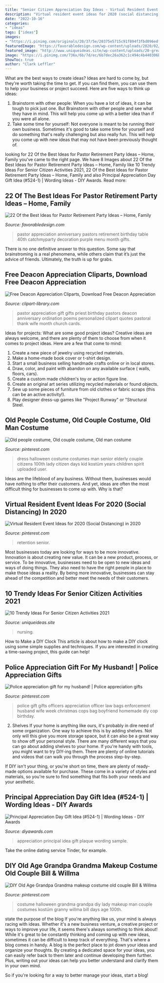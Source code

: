 ```yaml
---
title: "Senior Citizen Appreciation Day Ideas - Virtual Resident Event Ideas For 2020 (social Distancing) In 2020"
description: "Virtual resident event ideas for 2020 (social distancing) in 2020"
date: "2022-10-16"
categories:
- "ideas"
tags: ["ideas"]
images:
- "https://i.pinimg.com/originals/20/37/5e/20375e5715c91f894f3fbd096edf68e2.jpg"
featuredImage: "https://favorabledesign.com/wp-content/uploads/2020/02/pastor-retirement-party-ideas-lovely-menu-for-the-pastors-anniversary-of-pastor-retirement-party-ideas.jpg"
featured_image: "http://www.uniqueideas.site/wp-content/uploads/20-great-ideas-for-nursing-home-activities-lovetoknow.jpg"
image: "https://i.pinimg.com/736x/6b/7d/ec/6b7dec26a362c1c494c4b440306b14c1--s-costume-costume-halloween.jpg"
ShowToc: true
author: "Clark Leffler"
---
```



What are the best ways to create ideas?
Ideas are hard to come by, but they're worth taking the time to get. If you can find them, you can use them to help your business or project succeed. Here are five ways to think up ideas: 
1. Brainstorm with other people: When you have a lot of ideas, it can be tough to pick just one. But Brainstorm with other people and see what they have in mind. This will help you come up with a better idea than if you were all alone. 
2. Take some time for yourself: Not everyone is meant to be running their own business. Sometimes it's good to take some time for yourself and do something that's really challenging but also really fun. This will help you come up with new ideas that may not have been previously thought of. 

	

		
looking for 22 Of the Best Ideas for Pastor Retirement Party Ideas – Home, Family you've came to the right page. We have 8 Images about 22 Of the Best Ideas for Pastor Retirement Party Ideas – Home, Family like 10 Trendy Ideas For Senior Citizen Activities 2021, 22 Of the Best Ideas for Pastor Retirement Party Ideas – Home, Family and also Principal Appreciation Day Gift Idea (#524-1) | Wording Ideas - DIY Awards. Read more:
		
    
## 22 Of The Best Ideas For Pastor Retirement Party Ideas – Home, Family

<img loading=lazy src="https://favorabledesign.com/wp-content/uploads/2020/02/pastor-retirement-party-ideas-lovely-menu-for-the-pastors-anniversary-of-pastor-retirement-party-ideas.jpg" onerror="this.onerror=null;this.src='https://tse4.mm.bing.net/th?id=OIP.ZL-uulJaiZCVdsLJlVT-lAHaFj&amp;pid=15.1';" alt="22 Of the Best Ideas for Pastor Retirement Party Ideas – Home, Family">

_Source: favorabledesign.com_

>pastor appreciation anniversary pastors retirement birthday table 40th catchmyparty decoration purple menu month gifts. 

	

There is no one definitive answer to this question. Some say that brainstroming is a real phenomena, while others claim that it’s just the advice of friends. Ultimately, the truth is up for grabs.

    
## Free Deacon Appreciation Cliparts, Download Free Deacon Appreciation

<img loading=lazy src="http://clipart-library.com/img/1676833.jpg" onerror="this.onerror=null;this.src='https://tse2.mm.bing.net/th?id=OIP.dti9bsN4NJEHHc9jhc0OOQHaIg&amp;pid=15.1';" alt="Free Deacon Appreciation Cliparts, Download Free Deacon Appreciation">

_Source: clipart-library.com_

>pastor appreciation gift gifts priest birthday pastors deacon anniversary ordination poems personalized clipart quotes pastoral thank wife month church cards. 

	

Ideas for projects: What are some good project ideas?
Creative ideas are always welcome, and there are plenty of them to choose from when it comes to project ideas. Here are a few that come to mind: 
1. Create a new piece of jewelry using recycled materials.
2. Make a home-made book cover or t-shirt design.
3. Start a small business selling handmade crafts online or in local stores.
4. Draw, color, and paint with abandon on any available surface ( walls, floors, cars).
5. Create a custom made children's toy or action figure line. 
6. Create an original art series utilizing recycled materials or found objects.
7. Sew up some pieces of furniture from old clothes or fabric scraps (this can be an active activity!). 
8. Play designer dress-up games like "Project Runway" or "Structural Steel.

    
## Old People Costume, Old Couple Costume, Old Man Costume

<img loading=lazy src="https://i.pinimg.com/originals/ae/a6/40/aea640a6f86410055495e62f5075380e.jpg" onerror="this.onerror=null;this.src='https://tse4.mm.bing.net/th?id=OIP.b0MBAnGQ0N0GRi_hpW-JIgHaLi&amp;pid=15.1';" alt="Old people costume, Old couple costume, Old man costume">

_Source: pinterest.com_

>dress halloween costume costumes man senior elderly couple citizens 100th lady citizen days kid kostüm years children spirit uploaded user. 

	

Ideas are the lifeblood of any business. Without them, businesses would have nothing to offer their customers. And yet, ideas are often the most difficult thing for businesses to come up with. Why is that?

    
## Virtual Resident Event Ideas For 2020 (Social Distancing) In 2020

<img loading=lazy src="https://i.pinimg.com/736x/a5/1f/af/a51faf79ff8ba3b594f61ca9557bcbe2.jpg" onerror="this.onerror=null;this.src='https://tse3.mm.bing.net/th?id=OIP.3rwymWKLF4dq1eSEKe8bFQHaLH&amp;pid=15.1';" alt="Virtual Resident Event Ideas for 2020 (Social Distancing) in 2020">

_Source: pinterest.com_

>retention senior. 

	

Most businesses today are looking for ways to be more innovative. Innovation is about creating new value. It can be a new product, process, or service. To be innovative, businesses need to be open to new ideas and ways of doing things. They also need to have the right people in place to make those ideas a reality. By being more innovative, businesses can stay ahead of the competition and better meet the needs of their customers.

    
## 10 Trendy Ideas For Senior Citizen Activities 2021

<img loading=lazy src="http://www.uniqueideas.site/wp-content/uploads/20-great-ideas-for-nursing-home-activities-lovetoknow.jpg" onerror="this.onerror=null;this.src='https://tse3.mm.bing.net/th?id=OIP.f5JQ7ZYDSI5eRzsIIwwEMQHaE7&amp;pid=15.1';" alt="10 Trendy Ideas For Senior Citizen Activities 2021">

_Source: uniqueideas.site_

>nursing. 

	

How to Make a DIY Clock
This article is about how to make a DIY clock using some simple supplies and techniques. If you are interested in creating a time-saving project, this guide can help!

    
## Police Appreciation Gift For My Husband! | Police Appreciation Gifts

<img loading=lazy src="https://i.pinimg.com/originals/20/37/5e/20375e5715c91f894f3fbd096edf68e2.jpg" onerror="this.onerror=null;this.src='https://tse1.mm.bing.net/th?id=OIP.2i7V9y8nEcxGjWARnEVM1wHaNK&amp;pid=15.1';" alt="Police appreciation gift for my husband! | Police appreciation gifts">

_Source: pinterest.com_

>police gift gifts officers appreciation officer law bags enforcement husband wife week christmas cops bag boyfriend homemade diy cop birthday. 

	

2. Shelves
If your home is anything like ours, it's probably in dire need of some organization. One way to achieve this is by adding shelves. Not only will this give you more storage space, but it can also be a great way to show off your personal style.
There are many different ways that you can go about adding shelves to your home. If you're handy with tools, you might want to try DIY-ing them. There are plenty of online tutorials and videos that can walk you through the process step-by-step.

If DIY isn't your thing, or you're short on time, there are plenty of ready-made options available for purchase. These come in a variety of styles and materials, so you're sure to find something that fits both your needs and your aesthetic.

    
## Principal Appreciation Day Gift Idea (#524-1) | Wording Ideas - DIY Awards

<img loading=lazy src="https://www.diyawards.com/images/products/themes/google_ad.white/588-sample-detail-flame-teacher-appreciation-plaque-1138.jpg" onerror="this.onerror=null;this.src='https://tse2.mm.bing.net/th?id=OIP.NKVbTUh8cfrQOs_LAFzU2QHaHa&amp;pid=15.1';" alt="Principal Appreciation Day Gift Idea (#524-1) | Wording Ideas - DIY Awards">

_Source: diyawards.com_

>appreciation principal idea gift plaque wording sample. 

	

Take the online dating service Tinder, for example.

    
## DIY Old Age Grandpa Grandma Makeup Costume Old Couple Bill &amp; Willma

<img loading=lazy src="https://i.pinimg.com/736x/6b/7d/ec/6b7dec26a362c1c494c4b440306b14c1--s-costume-costume-halloween.jpg" onerror="this.onerror=null;this.src='https://tse4.mm.bing.net/th?id=OIP.R4Z4fdD-BOe8-su1Di7ROgHaMj&amp;pid=15.1';" alt="DIY Old Age Grandpa Grandma makeup costume old couple Bill &amp; Willma">

_Source: pinterest.com_

>costume halloween grandma grandpa diy lady makeup man couple costumes kostüm granny willma bill days age 100th. 

	

state the purpose of the blog
If you're anything like us, your mind is always racing with ideas. Whether it's a new business venture, a creative project or ways to improve your life, it seems there's always something to think about! While it's great to be constantly thinking and coming up with new ideas, sometimes it can be difficult to keep track of everything. That's where a blog comes in handy.
A blog is the perfect place to jot down your ideas and organize your thoughts. By creating a dedicated space for your ideas, you can easily refer back to them later and continue developing them further. Plus, writing out your ideas can help you better understand and clarify them in your own mind.

So if you're looking for a way to better manage your ideas, start a blog!

